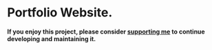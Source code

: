 # Portfolio Website.

**If you enjoy this project, please consider [supporting me](bugaoxing.com) to continue developing and maintaining it.**


